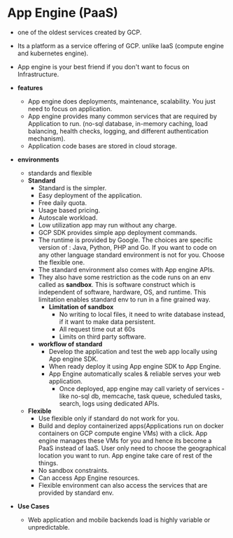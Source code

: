 # App Engine (PaaS)

- one of the oldest services created by GCP.
- Its a platform as a service offering of GCP. unlike IaaS (compute engine and kubernetes engine).
- App engine is your best friend if you don't want to focus on Infrastructure.

- **features**
  - App engine does deployments, maintenance, scalability. You just need to focus on application.
  - App engine provides many common services that are required by Application to run. (no-sql database, in-memory caching, load balancing, health checks, logging, and different authentication mechanism).
  - Application code bases are stored in cloud storage.
- **environments**
  - standards and flexible
  - **Standard**
    - Standard is the simpler.
    - Easy deployment of the application.
    - Free daily quota.
    - Usage based pricing.
    - Autoscale workload.
    - Low utilization app may run without any charge.
    - GCP SDK provides simple app deployment commands.
    - The runtime is provided by Google. The choices are specific version of : Java, Python, PHP and Go. If you want to code on any other language standard environment is not for you. Choose the flexible one.
    - The standard environment also comes with App engine APIs.
    - They also have some restriction as the code runs on an env called as **sandbox**. This is software construct which is independent of software, hardware, OS, and runtime. This limitation enables standard env to run in a fine grained way.
      - **Limitation of sandbox**
        - No writing to local files, it need to write database instead, if it want to make data persistent.
        - All request time out at 60s
        - Limits on third party software.
    - **workflow of standard**
      - Develop the application and test the web app locally using App engine SDK.
      - When ready deploy it using App engine SDK to App Engine.
      - App Engine automatically scales & reliable serves your web application.
        - Once deployed, app engine may call variety of services - like no-sql db, memcache, task queue, scheduled tasks, search, logs using dedicated APIs.
  - **Flexible**
    - Use flexible only if standard do not work for you.
    - Build and deploy containerized apps(Applications run on docker containers on GCP compute engine VMs) with a click. App engine manages these VMs for you and hence its become a PaaS instead of IaaS. User only need to choose the geographical location you want to run. App engine take care of rest of the things.
    - No sandbox constraints.
    - Can access App Engine resources.
    - Flexible environment can also access the services that are provided by standard env.

- **Use Cases**
  - Web application and mobile backends load is highly variable or unpredictable.
